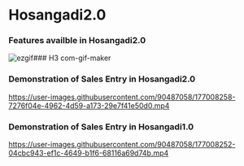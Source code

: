 # Hosangadi2.0

### Features availble in Hosangadi2.0

![ezgif### H3 com-gif-maker](https://user-images.githubusercontent.com/90487058/177008011-dccf6922-fe01-434d-a5c7-92195e7a6d51.gif)

### Demonstration of Sales Entry in Hosangadi2.0


https://user-images.githubusercontent.com/90487058/177008258-7276f04e-4962-4d59-a173-29e7f41e50d0.mp4



### Demonstration of Sales Entry in Hosangadi1.0


https://user-images.githubusercontent.com/90487058/177008252-04cbc943-ef1c-4649-b1f6-68116a69d74b.mp4

